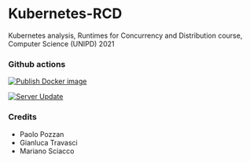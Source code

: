 # Kubernetes-RCD

Kubernetes analysis, Runtimes for Concurrency and Distribution course, Computer Science (UNIPD) 2021

### Github actions

[![Publish Docker image](https://github.com/Maxelweb/Kubernetes-RCD/actions/workflows/container-images-push.yml/badge.svg?branch=master)](https://github.com/Maxelweb/Kubernetes-RCD/actions/workflows/container-images-push.yml)


[![Server Update](https://github.com/Maxelweb/Kubernetes-RCD/actions/workflows/server-update.yml/badge.svg)](https://github.com/Maxelweb/Kubernetes-RCD/actions/workflows/server-update.yml)


### Credits

- Paolo Pozzan
- Gianluca Travasci 
- Mariano Sciacco